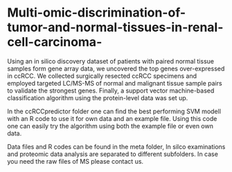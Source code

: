 # Multi-omic-discrimination-of-tumor-and-normal-tissues-in-renal-cell-carcinoma-
Using an in silico discovery dataset of patients with paired normal tissue samples form gene array data, we uncovered the top genes over-expressed in ccRCC. We collected surgically resected ccRCC specimens and employed targeted LC/MS-MS of normal and malignant tissue sample pairs to validate the strongest genes. Finally, a support vector machine-based classification algorithm using the protein-level data was set up.  

In the ccRCCpredictor folder one can find the best performing SVM modell with an R code to use it for own data and an example file. Using this code one can easily try the algorithm using both the example file or even own data.  

Data files and R codes can be found in the meta folder, In silco examinations and proteomic data analysis are separated to different subfolders. In case you need the raw files of MS please contact us.
